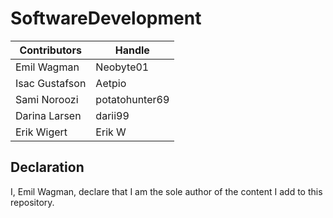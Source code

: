 # SoftwareDevelopment

| Contributors   | Handle           |
| -------------- | ---------------- |
| Emil Wagman    | Neobyte01        |
| Isac Gustafson | Aetpio           |
| Sami Noroozi   | potatohunter69   |
| Darina Larsen  | darii99          |
| Erik Wigert    | Erik W           |


## Declaration
I, Emil Wagman, declare that I am the sole author of the content I add to this repository.



